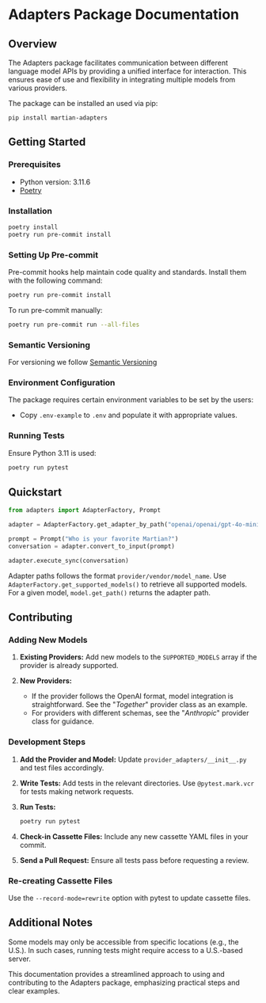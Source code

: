 # Adapters Package Documentation

## Overview

The Adapters package facilitates communication between different language model APIs by providing a unified interface for interaction. This ensures ease of use and flexibility in integrating multiple models from various providers.

The package can be installed an used via pip:
```
pip install martian-adapters
```

## Getting Started

### Prerequisites

- Python version: 3.11.6
- [Poetry](https://python-poetry.org/docs/#installation)

### Installation

```bash
poetry install
poetry run pre-commit install
```

### Setting Up Pre-commit

Pre-commit hooks help maintain code quality and standards. Install them with the following command:

```bash
poetry run pre-commit install
```

To run pre-commit manually:

```bash
poetry run pre-commit run --all-files
```

### Semantic Versioning

For versioning we follow [Semantic Versioning](https://semver.org)

### Environment Configuration

The package requires certain environment variables to be set by the users:

- Copy `.env-example` to `.env` and populate it with appropriate values.

### Running Tests

Ensure Python 3.11 is used:

```bash
poetry run pytest
```

## Quickstart

```python
from adapters import AdapterFactory, Prompt

adapter = AdapterFactory.get_adapter_by_path("openai/openai/gpt-4o-mini")

prompt = Prompt("Who is your favorite Martian?")
conversation = adapter.convert_to_input(prompt)

adapter.execute_sync(conversation)
```

Adapter paths follows the format `provider/vendor/model_name`. Use `AdapterFactory.get_supported_models()` to retrieve all supported models. For a given model, `model.get_path()` returns the adapter path.

## Contributing

### Adding New Models

1. **Existing Providers:**
   Add new models to the `SUPPORTED_MODELS` array if the provider is already supported.

2. **New Providers:**
   - If the provider follows the OpenAI format, model integration is straightforward. See the "_Together_" provider class as an example.
   - For providers with different schemas, see the "_Anthropic_" provider class for guidance.

### Development Steps

1. **Add the Provider and Model:** Update `provider_adapters/__init__.py` and test files accordingly.
2. **Write Tests:** Add tests in the relevant directories. Use `@pytest.mark.vcr` for tests making network requests.
3. **Run Tests:**

   ```bash
   poetry run pytest
   ```

4. **Check-in Cassette Files:** Include any new cassette YAML files in your commit.
5. **Send a Pull Request:** Ensure all tests pass before requesting a review.

### Re-creating Cassette Files

Use the `--record-mode=rewrite` option with pytest to update cassette files.

## Additional Notes

Some models may only be accessible from specific locations (e.g., the U.S.). In such cases, running tests might require access to a U.S.-based server.

This documentation provides a streamlined approach to using and contributing to the Adapters package, emphasizing practical steps and clear examples.
